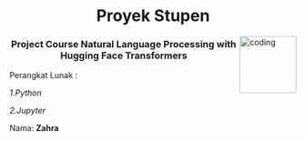<h1 align="center">Proyek Stupen</h1>
<img align="right" alt="coding" width="100" src="https://media0.giphy.com/media/umpYuePBtGDVrPcrfs/giphy.gif?cid=ecf05e47gbti90uhhibt301ei60j3imkxb1tek08od65dlb0&ep=v1_gifs_related&rid=giphy.gif&ct=g"> 
<h3 align="center"> Project Course Natural Language Processing with Hugging Face Transformers</h3>

Perangkat Lunak :

  *1.Python*

 *2.Jupyter*




Nama: **Zahra**

<p align="left">
</p>




